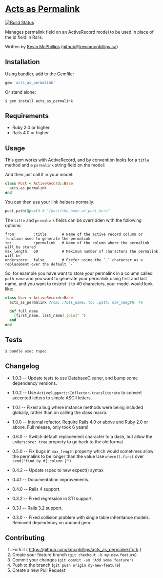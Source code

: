 # [Acts as Permalink](https://github.com/kmcphillips/acts_as_permalink)

[![Build Status](https://travis-ci.org/kmcphillips/acts_as_permalink.svg?branch=master)](https://travis-ci.org/kmcphillips/acts_as_permalink)

Manages permalink field on an ActiveRecord model to be used in place of the id field in Rails.

Written by [Kevin McPhillips](https://github.com/kmcphillips) ([github@kevinmcphillips.ca](mailto:github@kevinmcphillips.ca))


## Installation

Using bundler, add to the Gemfile:

```ruby
gem 'acts_as_permalink'
```

Or stand alone:

```
$ gem install acts_as_permalink
```

## Requirements

* Ruby 2.0 or higher
* Rails 4.0 or higher


## Usage

This gem works with ActiveRecord, and by convention looks for a `title` method and a `permalink` string field on the model:

And then just call it in your model:

```ruby
class Post < ActiveRecord::Base
  acts_as_permalink
end
```

You can then use your link helpers normally:

```ruby
post_path(@post) # "/post/the_name_of_post_here"
```

The `title` and `permalink` fields can be overridden with the following options:

    from:        :title       # Name of the active record column or function used to generate the permalink
    to:          :permalink   # Name of the column where the permalink will be stored
    max_length:  60           # Maximum number of characters the permalink will be
    underscore:  false        # Prefer using the `_` character as a replacement over the default `-`

So, for example you have want to store your permalink in a column called `path_name` and you want to generate your permalink using first and last name, and you want to restrict it to 40 characters, your model would look like:

```ruby
class User < ActiveRecord::Base
  acts_as_permalink from: :full_name, to: :path, max_length: 40

  def full_name
    [first_name, last_name].join(" ")
  end
end
```


## Tests

```
$ bundle exec rspec
```


## Changelog

* 1.0.3  --  Update tests to use DatabaseCleaner, and bump some dependency versions.

* 1.0.2  --  Use `ActiveSupport::Inflector.transliterate` to convert accented letters to simple ASCII letters.

* 1.0.1  --  Fixed a bug where instance methods were being included globally, rather than on calling the class macro.

* 1.0.0  --  Internal refactor. Require Rails 4.0 or above and Ruby 2.0 or above. Full release, only took 6 years!

* 0.6.0  --  Switch default replacement character to a dash, but allow the `underscore: true` property to go back to the old format

* 0.5.0  --  Fix bugs in `max_length` property which would sometimes allow the permalink to be longer than the value
             Use `where().first` over `send("find_by_#{ column }")`

* 0.4.2  --  Update rspec to new expect() syntax

* 0.4.1  --  Documentation improvements.

* 0.4.0  --  Rails 4 support.

* 0.3.2  --  Fixed regression in STI support.

* 0.3.1  --  Rails 3.2 support.

* 0.3.0  --  Fixed collision problem with single table inheritance models. Removed dependency on andand gem.


## Contributing

1. Fork it ( https://github.com/kmcphillips/acts_as_permalink/fork )
2. Create your feature branch (`git checkout -b my-new-feature`)
3. Commit your changes (`git commit -am 'Add some feature'`)
4. Push to the branch (`git push origin my-new-feature`)
5. Create a new Pull Request
